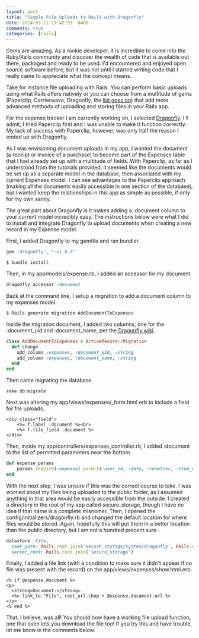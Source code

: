 ```yaml
---
layout: post
title: "Simple File Uploads to Rails with Dragonfly"
date: 2014-03-11 17:42:53 -0400
comments: true
categories: [rails]
---
```

Gems are amazing. As a rookie developer, it is incredible to come into the Ruby/Rails community and discover the wealth of code that is available out there, packaged and ready to be used. I'd encountered and enjoyed open source software before, but it was not until I started writing code that I really came to appreciate what the concept means.

Take for instance file uploading with Rails. You can perform basic uploads using what Rails offers natively or you can choose from a multitude of gems (Paperclip, Carrierwave, Dragonfly, the [list goes on](https://www.ruby-toolbox.com/categories/rails_file_uploads)) that add more advanced methods of uploading and storing files in your Rails app. 

For the expense tracker I am currently working on, I selected [Dragonfly](https://github.com/markevans/dragonfly). I'll admit, I tried Paperclip first and I was unable to make it function correctly. My lack of success with Paperclip, however, was only half the reason I ended up with Dragonfly. 

As I was envisioning document uploads in my app, I wanted the document (a receipt or invoice of a purchase) to become part of the Expenses table that I had already set up with a multitude of fields. With Paperclip, as far as I understood from the tutorials provided, it seemed like the documents would be set up as a separate model in the database, then associated with my current Expenses model. I can see advantages to the Paperclip approach (making all the documents easily accessible in one section of the database), but I wanted keep the relationships in this app as simple as possible, if only for my own sanity.

The great part about Dragonfly is it makes adding a :document column to your current model incredibly easy. The instructions below were what I did to install and integrate Dragonfly to upload documents when creating a new record in my Expense model. 

First, I added Dragonfly to my gemfile and ran bundler.

~~~ ruby
gem 'dragonfly', "~>1.0.3"
~~~

~~~ terminal
$ bundle install
~~~

Then, in my app/models/expense.rb, I added an accessor for my document.

~~~ ruby
dragonfly_accessor :document
~~~

Back at the command line, I setup a migration to add a document column to my expenses model. 

~~~ terminal
$ Rails generate migration AddDocumentToExpenses
~~~

Inside the migration document, I added two columns, one for the :document_uid and :document_name, per the [Dragonfly wiki](http://markevans.github.io/dragonfly/).

~~~ ruby
class AddDocumentToExpenses < ActiveRecord::Migration
  def change
    add_column :expenses, :document_uid, :string
    add_column :expenses, :document_name, :string
  end
end
~~~

Then came migrating the database.

~~~ terminal
rake db:migrate
~~~

Next was altering my app/views/expenses/_form.html.erb to include a field for file uploads. 

~~~ erb
<div class="field">
	<%= f.label :document %><br>
	<%= f.file_field :document %>
</div>
~~~
Then, inside my app/controllers/expenses_controller.rb, I added :document to the list of permitted parameters near the bottom. 

~~~ ruby
def expense_params
	params.require(:expense).permit(:user_id, :date, :reseller, :item_or_service, :payment_form, :charged_to, :cost, :amount_from_budget, :notes, :document)
end
~~~

With the next step, I was unsure if this was the correct course to take. I was worried about my files being uploaded to the public folder, as I assumed anything in that area would be easily accessible from the outside. I created a directory in the root of my app called secure_storage, though I have no idea if that name is a complete misnomer. Then, I opened the config/initializers/dragonfly.rb and changed the default location for where files would be stored. Again, hopefully this will put them in a better location than the public directory, but I am not a hundred precent sure. 

~~~ ruby
datastore :file,
  root_path: Rails.root.join('secure_storage/system/dragonfly', Rails.env),
  server_root: Rails.root.join('secure_storage')
~~~

Finally, I added a file link (with a condition to make sure it didn't appear if no file was present with the record) on the app/views/expenses/show.html.erb. 

~~~ erb
<% if @expense.document %>
<p>
  <strong>Document:</strong>
  <%= link_to "File", root_url.chop + @expense.document.url %>
</p>
<% end %>
~~~

That, I believe, was all! You should now have a working file upload function, one that even lets you download the file too! If you try this and have trouble, let me know in the comments below.